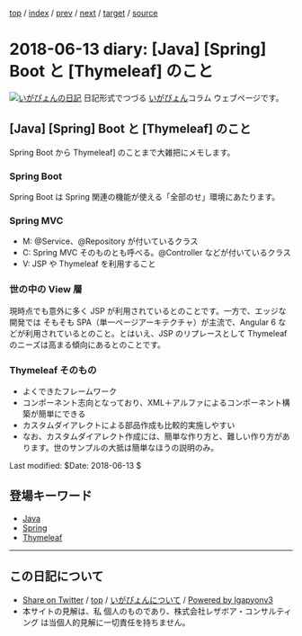 [top](../index.html) 
 / [index](index.html) 
 / [prev](ig180604.html) 
 / [next](ig180623.html) 
 / [target](http://www.igapyon.jp/igapyon/diary/2018/ig180613.html) 
 / [source](https://github.com/igapyon/diary/blob/master/2018/ig180613.src.md) 

2018-06-13 diary: [Java] [Spring] Boot と [Thymeleaf] のこと
=====================================================================================================
[![いがぴょんの日記](http://www.igapyon.jp/igapyon/diary/images/iga200306s.jpg "いがぴょん")](http://www.igapyon.jp/igapyon/diary/memo/memoigapyon.html) 日記形式でつづる [いがぴょん](http://www.igapyon.jp/igapyon/diary/memo/memoigapyon.html)コラム ウェブページです。

## [Java] [Spring] Boot と [Thymeleaf] のこと

Spring Boot から Thymeleaf] のことまで大雑把にメモします。

### Spring Boot

Spring Boot は Spring 関連の機能が使える「全部のせ」環境にあたります。

### Spring MVC

- M: @Service、@Repository が付いているクラス
- C: Spring MVC そのものとも呼べる。@Controller などが付いているクラス
- V: JSP や Thymeleaf を利用すること

### 世の中の View 層

現時点でも意外に多く JSP が利用されているとのことです。一方で、エッジな開発では そもそも SPA（単一ページアーキテクチャ）が主流で、Angular 6 などが利用されているとのこと。とはいえ、JSP のリプレースとして Thymeleaf のニーズは高まる傾向にあるとのことです。

### Thymeleaf そのもの

- よくできたフレームワーク
- コンポーネント志向となっており、XML＋アルファによるコンポーネント構築が簡単にできる
- カスタムダイアレクトによる部品作成も比較的実施しやすい
- なお、カスタムダイアレクト作成には、簡単な作り方と、難しい作り方があります。世のサンプルの大抵は簡単なほうの説明のみ。

Last modified: $Date: 2018-06-13 $

## 登場キーワード

* [Java](../keyword/java.html)
* [Spring](../keyword/spring.html)
* [Thymeleaf](../keyword/thymeleaf.html)

----------------------------------------------------------------------------------------------------

## この日記について

* [Share on Twitter](https://twitter.com/intent/tweet?hashtags=igapyon%2Cdiary%2C%E3%81%84%E3%81%8C%E3%81%B4%E3%82%87%E3%82%93%2CJava%2CSpring%2CThymeleaf&text=%5BJava%5D+%5BSpring%5D+Boot+%E3%81%A8+%5BThymeleaf%5D+%E3%81%AE%E3%81%93%E3%81%A8&url=http%3A%2F%2Fwww.igapyon.jp%2Figapyon%2Fdiary%2F2018%2Fig180613.html) / [top](../index.html) / [いがぴょんについて](http://www.igapyon.jp/igapyon/diary/memo/memoigapyon.html) / [Powered by Igapyonv3](https://github.com/igapyon/igapyonv3)
* 本サイトの見解は、私 個人のものであり、株式会社レザボア・コンサルティング は当個人的見解に一切責任を持ちません。 
